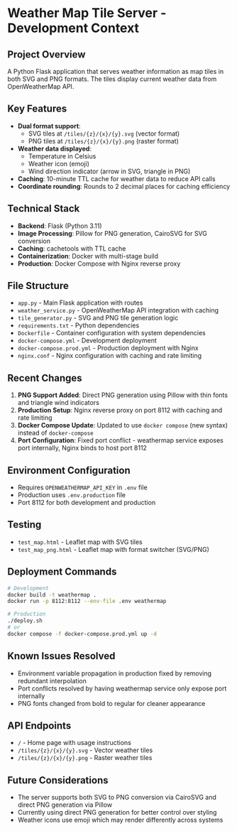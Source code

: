 # Weather Map Tile Server - Development Context

## Project Overview
A Python Flask application that serves weather information as map tiles in both SVG and PNG formats. The tiles display current weather data from OpenWeatherMap API.

## Key Features
- **Dual format support**: 
  - SVG tiles at `/tiles/{z}/{x}/{y}.svg` (vector format)
  - PNG tiles at `/tiles/{z}/{x}/{y}.png` (raster format)
- **Weather data displayed**:
  - Temperature in Celsius
  - Weather icon (emoji)
  - Wind direction indicator (arrow in SVG, triangle in PNG)
- **Caching**: 10-minute TTL cache for weather data to reduce API calls
- **Coordinate rounding**: Rounds to 2 decimal places for caching efficiency

## Technical Stack
- **Backend**: Flask (Python 3.11)
- **Image Processing**: Pillow for PNG generation, CairoSVG for SVG conversion
- **Caching**: cachetools with TTL cache
- **Containerization**: Docker with multi-stage build
- **Production**: Docker Compose with Nginx reverse proxy

## File Structure
- `app.py` - Main Flask application with routes
- `weather_service.py` - OpenWeatherMap API integration with caching
- `tile_generator.py` - SVG and PNG tile generation logic
- `requirements.txt` - Python dependencies
- `Dockerfile` - Container configuration with system dependencies
- `docker-compose.yml` - Development deployment
- `docker-compose.prod.yml` - Production deployment with Nginx
- `nginx.conf` - Nginx configuration with caching and rate limiting

## Recent Changes
1. **PNG Support Added**: Direct PNG generation using Pillow with thin fonts and triangle wind indicators
2. **Production Setup**: Nginx reverse proxy on port 8112 with caching and rate limiting
3. **Docker Compose Update**: Updated to use `docker compose` (new syntax) instead of `docker-compose`
4. **Port Configuration**: Fixed port conflict - weathermap service exposes port internally, Nginx binds to host port 8112

## Environment Configuration
- Requires `OPENWEATHERMAP_API_KEY` in `.env` file
- Production uses `.env.production` file
- Port 8112 for both development and production

## Testing
- `test_map.html` - Leaflet map with SVG tiles
- `test_map_png.html` - Leaflet map with format switcher (SVG/PNG)

## Deployment Commands
```bash
# Development
docker build -t weathermap .
docker run -p 8112:8112 --env-file .env weathermap

# Production
./deploy.sh
# or
docker compose -f docker-compose.prod.yml up -d
```

## Known Issues Resolved
- Environment variable propagation in production fixed by removing redundant interpolation
- Port conflicts resolved by having weathermap service only expose port internally
- PNG fonts changed from bold to regular for cleaner appearance

## API Endpoints
- `/` - Home page with usage instructions
- `/tiles/{z}/{x}/{y}.svg` - Vector weather tiles
- `/tiles/{z}/{x}/{y}.png` - Raster weather tiles

## Future Considerations
- The server supports both SVG to PNG conversion via CairoSVG and direct PNG generation via Pillow
- Currently using direct PNG generation for better control over styling
- Weather icons use emoji which may render differently across systems